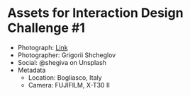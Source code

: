 # Assets for Interaction Design Challenge #1

- Photograph: [Link](https://images.unsplash.com/photo-1723843038784-12e69916ac1e?q=80&w=2487&auto=format&fit=crop&ixlib=rb-4.0.3&ixid=M3wxMjA3fDB8MHxwaG90by1wYWdlfHx8fGVufDB8fHx8fA%3D%3D)
- Photographer: Grigorii Shcheglov
- Social: @shegiva on Unsplash
- Metadata
  - Location: Bogliasco, Italy
  - Camera: FUJIFILM, X-T30 II
